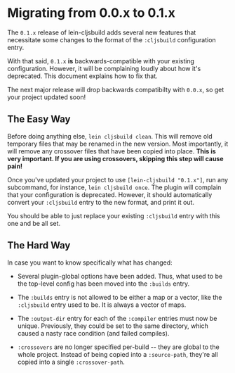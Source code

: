 # Migrating from 0.0.x to 0.1.x

The `0.1.x` release of lein-cljsbuild adds several new features that necessitate
some changes to the format of the `:cljsbuild` configuration entry.

With that said, `0.1.x` **is** backwards-compatible with your existing configuration.
However, it will be complaining loudly about how it's deprecated. This document
explains how to fix that.

The next major release will drop backwards compatibilty with `0.0.x`, so get
your project updated soon!

## The Easy Way

Before doing anything else, `lein cljsbuild clean`. This will remove old temporary files
that may be renamed in the new version. Most importantly, it will remove any crossover files
that have been copied into place. **This is very important. If you are using crossovers,
skipping this step will cause pain!**

Once you've updated your project to use `[lein-cljsbuild "0.1.x"]`, run any subcommand,
for instance, `lein cljsbuild once`. The plugin will complain that your configuration
is deprecated. However, it should automatically convert your `:cljsbuild` entry to the new
format, and print it out.

You should be able to just replace your existing `:cljsbuild` entry with this one and be all set.

## The Hard Way

In case you want to know specifically what has changed:

* Several plugin-global options have been added. Thus, what used to be the top-level
config has been moved into the `:builds` entry.

* The `:builds` entry is not allowed to be either a map or a vector, like the `:cljsbuild`
entry used to be. It is always a vector of maps.

* The `:output-dir` entry for each of the `:compiler` entries must now be unique. Previously, they
could be set to the same directory, which caused a nasty race condition (and failed compiles).

* `:crossovers` are no longer specified per-build -- they are global to the whole project.
Instead of being copied into a `:source-path`, they're all copied into a single `:crossover-path`.
